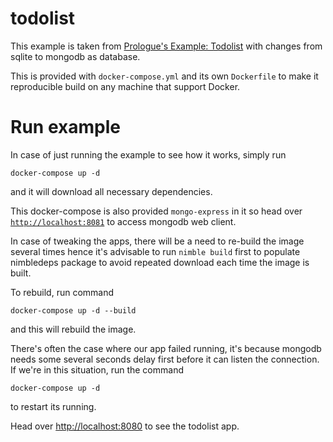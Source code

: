 # todolist

This example is taken from [Prologue's Example: Todolist](https://github.com/planety/prologue/tree/devel/examples/todolist)
with changes from sqlite to mongodb as database.

This is provided with `docker-compose.yml` and its own `Dockerfile` to make it reproducible build
on any machine that support Docker.

# Run example

In case of just running the example to see how it works, simply run

```
docker-compose up -d
```

and it will download all necessary dependencies.

This docker-compose is also provided `mongo-express` in it so head over
[`http://localhost:8081`](http://localhost:8081)
to access mongodb web client.

In case of tweaking the apps, there will be a need to re-build the image several times hence
it's advisable to run `nimble build` first to populate nimbledeps package to avoid repeated
download each time the image is built.

To rebuild, run command

```
docker-compose up -d --build
```

and this will rebuild the image.

There's often the case where our app failed running, it's because mongodb needs some several seconds
delay first before it can listen the connection. If we're in this situation, run the command

```
docker-compose up -d
```

to restart its running.

Head over [http://localhost:8080](http://localhost:8080) to see the todolist app.